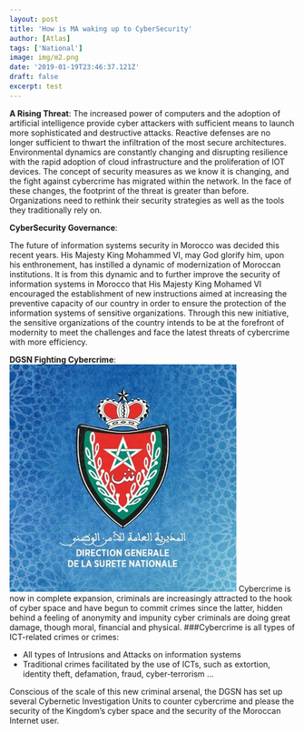 ```yaml
---
layout: post
title: 'How is MA waking up to CyberSecurity'
author: [Atlas]
tags: ['National']
image: img/m2.png
date: '2019-01-19T23:46:37.121Z'
draft: false
excerpt: test
---
```

**A Rising Threat**:
The increased power of computers and the adoption of artificial intelligence provide cyber attackers with sufficient means to launch more sophisticated and 
destructive attacks. Reactive defenses are no longer sufficient to thwart the infiltration of the most secure architectures. Environmental dynamics are 
constantly changing and disrupting resilience with the rapid adoption of cloud infrastructure and the proliferation of IOT devices.
The concept of security measures as we know it is changing, and the fight against cybercrime has migrated within the network. 
In the face of these changes, the footprint of the threat is greater than before. Organizations need to rethink their security strategies as well as the tools 
they traditionally rely on.

**CyberSecurity Governance**:

The future of information systems security in Morocco was decided this recent years. His Majesty King Mohammed VI, may God glorify him, upon his enthronement, 
has instilled a dynamic of modernization of Moroccan institutions. It is from this dynamic and to further improve the security of information systems in Morocco 
that His Majesty King Mohamed VI encouraged the establishment of new instructions aimed at increasing the preventive 
capacity of our country in order to ensure the protection of the information systems of sensitive organizations. 
Through this new initiative, the sensitive organizations of the country intends to be at the forefront of modernity to meet the challenges and face the latest threats of 
cybercrime with more efficiency. 

**DGSN Fighting Cybercrime**:
![dgsn](img/dgsn.jpg)
Cybercrime is now in complete expansion, criminals are increasingly attracted to the hook of cyber space and have begun to commit crimes since the latter, 
hidden behind a feeling of anonymity and impunity cyber criminals are doing great damage, though moral, financial and physical.
###Cybercrime is all types of ICT-related crimes or crimes:
- All types of Intrusions and Attacks on information systems
- Traditional crimes facilitated by the use of ICTs, such as extortion, identity theft, defamation, fraud, cyber-terrorism ...

Conscious of the scale of this new criminal arsenal, the DGSN has set up several Cybernetic Investigation Units to counter cybercrime and please the security of the Kingdom’s cyber space and the security of the Moroccan Internet user.
